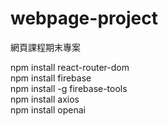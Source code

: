 # webpage-project
網頁課程期末專案

npm install react-router-dom  
npm install firebase  
npm install -g firebase-tools  
npm install axios  
npm install openai  
